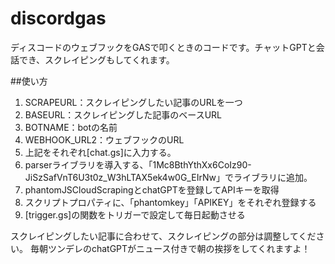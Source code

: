 # discordgas
ディスコードのウェブフックをGASで叩くときのコードです。チャットGPTと会話でき、スクレイピングもしてくれます。

##使い方
1. SCRAPEURL：スクレイピングしたい記事のURLを一つ
2. BASEURL：スクレイピングした記事のベースURL
3. BOTNAME：botの名前
4. WEBHOOK_URL2：ウェブフックのURL
5. 上記をそれぞれ[chat.gs]に入力する。
6. parserライブラリを導入する、「1Mc8BthYthXx6CoIz90-JiSzSafVnT6U3t0z_W3hLTAX5ek4w0G_EIrNw」でライブラリに追加。
7. phantomJSCloudScrapingとchatGPTを登録してAPIキーを取得
8. スクリプトプロパティに、「phantomkey」「APIKEY」をそれぞれ登録する
9. [trigger.gs]の関数をトリガーで設定して毎日起動させる

スクレイピングしたい記事に合わせて、スクレイピングの部分は調整してください。
毎朝ツンデレのchatGPTがニュース付きで朝の挨拶をしてくれますよ！
